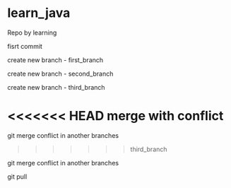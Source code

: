 # learn_java
Repo by learning

fisrt commit

create new branch - first_branch

create new branch - second_branch

create new branch - third_branch

<<<<<<< HEAD
merge with conflict
=======
git merge conflict in another branches
>>>>>>> third_branch


git merge conflict in another branches

git pull